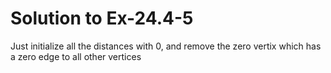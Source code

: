 # Solution to Ex-24.4-5

Just initialize all the distances with 0, and remove the zero vertix which has a zero edge to all other vertices
